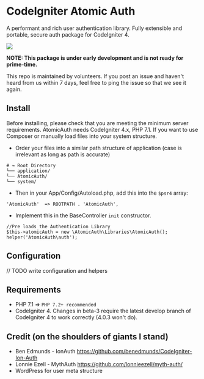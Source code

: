 # CodeIgniter Atomic Auth
A performant and rich user authentication library. Fully extensible and portable, secure auth package for CodeIgniter 4.

[![](https://github.com/codearachnid/CodeIgniter-Atomic-Auth/workflows/PHP%20Tests/badge.svg)](https://github.com/codearachnid/CodeIgniter-Atomic-Auth/actions?query=workflow%3A%22PHP+Tests%22)

**NOTE: This package is under early development and is not ready for prime-time.**

This repo is maintained by volunteers. If you post an issue and haven't heard from us within 7 days, feel free to ping the issue so that we see it again.


## Install

Before installing, please check that you are meeting the minimum server requirements. AtomicAuth needs CodeIgniter 4.x, PHP 7.1. If you want to use Composer or manually load files into your system structure.


- Order your files into a similar path structure of application (case is irrelevant as long as path is accurate)
```
# → Root Directory
└── application/
└── AtomicAuth/
└── system/
```

- Then in your App/Config/Autoload.php, add this into the `$psr4` array:

```
'AtomicAuth'  => ROOTPATH . 'AtomicAuth',
```

- Implement this in the BaseController `init` constructor.
```
//Pre loads the Authentication Library
$this->atomicAuth = new \AtomicAuth\Libraries\AtomicAuth();
helper('AtomicAuth\auth');
```

## Configuration

// TODO write configuration and helpers

## Requirements

- PHP 7.1 => `PHP 7.2+ recommended`
- CodeIgniter 4. Changes in beta-3 require the latest develop branch of CodeIgniter 4 to work correctly (4.0.3 won't do).

## Credit (on the shoulders of giants I stand)
* Ben Edmunds - IonAuth https://github.com/benedmunds/CodeIgniter-Ion-Auth
* Lonnie Ezell - MythAuth https://github.com/lonnieezell/myth-auth/
* WordPress for user meta structure
